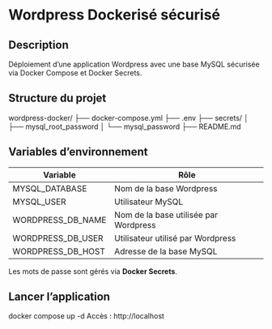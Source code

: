 # Wordpress Dockerisé sécurisé

## Description

Déploiement d’une application Wordpress avec une base MySQL sécurisée via Docker Compose et Docker Secrets.

## Structure du projet

wordpress-docker/
├── docker-compose.yml
├── .env
├── secrets/
│ ├── mysql_root_password
│ └── mysql_password
├── README.md


## Variables d’environnement

| Variable | Rôle |
| -------- | ---- |
| MYSQL_DATABASE | Nom de la base Wordpress |
| MYSQL_USER | Utilisateur MySQL |
| WORDPRESS_DB_NAME | Nom de la base utilisée par Wordpress |
| WORDPRESS_DB_USER | Utilisateur utilisé par Wordpress |
| WORDPRESS_DB_HOST | Adresse de la base MySQL |

Les mots de passe sont gérés via **Docker Secrets**.

## Lancer l’application

docker compose up -d
Accès : http://localhost
